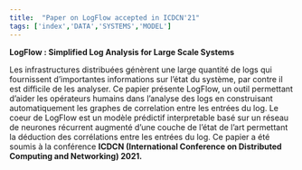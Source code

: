 ```yaml
---
title:  "Paper on LogFlow accepted in ICDCN'21"
tags: ['index','DATA','SYSTEMS','MODEL']
---
```

**LogFlow : Simplified Log Analysis for Large Scale Systems**

Les infrastructures distribuées génèrent une large quantité de logs qui fournissent d’importantes
informations sur l’état du système, par contre il est difficile de les analyser. Ce papier présente
LogFlow, un outil permettant d’aider les opérateurs humains dans l’analyse des logs en construisant automatiquement les graphes de correlation entre les entrées du log. Le coeur de LogFlow est un modèle prédictif interpretable basé sur un réseau de neurones récurrent augmenté d’une couche de l’état de l’art permettant la déduction des corrélations entre les entrées du log. Ce papier a été soumis à la conférence **ICDCN (International Conference on Distributed Computing and Networking) 2021.**

